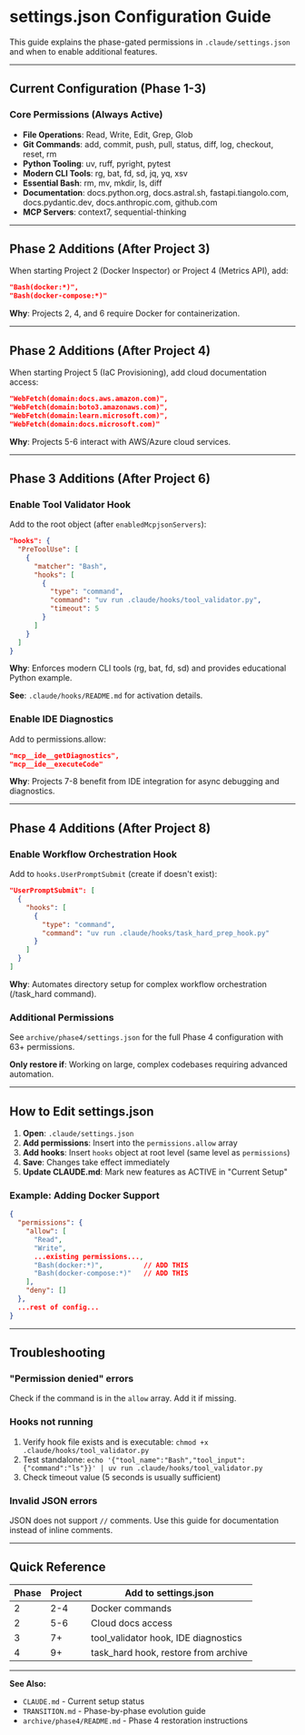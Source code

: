 # settings.json Configuration Guide

This guide explains the phase-gated permissions in `.claude/settings.json` and when to enable additional features.

---

## Current Configuration (Phase 1-3)

### Core Permissions (Always Active)
- **File Operations**: Read, Write, Edit, Grep, Glob
- **Git Commands**: add, commit, push, pull, status, diff, log, checkout, reset, rm
- **Python Tooling**: uv, ruff, pyright, pytest
- **Modern CLI Tools**: rg, bat, fd, sd, jq, yq, xsv
- **Essential Bash**: rm, mv, mkdir, ls, diff
- **Documentation**: docs.python.org, docs.astral.sh, fastapi.tiangolo.com, docs.pydantic.dev, docs.anthropic.com, github.com
- **MCP Servers**: context7, sequential-thinking

---

## Phase 2 Additions (After Project 3)

When starting Project 2 (Docker Inspector) or Project 4 (Metrics API), add:

```json
"Bash(docker:*)",
"Bash(docker-compose:*)"
```

**Why**: Projects 2, 4, and 6 require Docker for containerization.

---

## Phase 2 Additions (After Project 4)

When starting Project 5 (IaC Provisioning), add cloud documentation access:

```json
"WebFetch(domain:docs.aws.amazon.com)",
"WebFetch(domain:boto3.amazonaws.com)",
"WebFetch(domain:learn.microsoft.com)",
"WebFetch(domain:docs.microsoft.com)"
```

**Why**: Projects 5-6 interact with AWS/Azure cloud services.

---

## Phase 3 Additions (After Project 6)

### Enable Tool Validator Hook

Add to the root object (after `enabledMcpjsonServers`):

```json
"hooks": {
  "PreToolUse": [
    {
      "matcher": "Bash",
      "hooks": [
        {
          "type": "command",
          "command": "uv run .claude/hooks/tool_validator.py",
          "timeout": 5
        }
      ]
    }
  ]
}
```

**Why**: Enforces modern CLI tools (rg, bat, fd, sd) and provides educational Python example.

**See**: `.claude/hooks/README.md` for activation details.

### Enable IDE Diagnostics

Add to permissions.allow:

```json
"mcp__ide__getDiagnostics",
"mcp__ide__executeCode"
```

**Why**: Projects 7-8 benefit from IDE integration for async debugging and diagnostics.

---

## Phase 4 Additions (After Project 8)

### Enable Workflow Orchestration Hook

Add to `hooks.UserPromptSubmit` (create if doesn't exist):

```json
"UserPromptSubmit": [
  {
    "hooks": [
      {
        "type": "command",
        "command": "uv run .claude/hooks/task_hard_prep_hook.py"
      }
    ]
  }
]
```

**Why**: Automates directory setup for complex workflow orchestration (/task_hard command).

### Additional Permissions

See `archive/phase4/settings.json` for the full Phase 4 configuration with 63+ permissions.

**Only restore if**: Working on large, complex codebases requiring advanced automation.

---

## How to Edit settings.json

1. **Open**: `.claude/settings.json`
2. **Add permissions**: Insert into the `permissions.allow` array
3. **Add hooks**: Insert `hooks` object at root level (same level as `permissions`)
4. **Save**: Changes take effect immediately
5. **Update CLAUDE.md**: Mark new features as ACTIVE in "Current Setup"

### Example: Adding Docker Support

```json
{
  "permissions": {
    "allow": [
      "Read",
      "Write",
      ...existing permissions...,
      "Bash(docker:*)",          // ADD THIS
      "Bash(docker-compose:*)"   // ADD THIS
    ],
    "deny": []
  },
  ...rest of config...
}
```

---

## Troubleshooting

### "Permission denied" errors
Check if the command is in the `allow` array. Add it if missing.

### Hooks not running
1. Verify hook file exists and is executable: `chmod +x .claude/hooks/tool_validator.py`
2. Test standalone: `echo '{"tool_name":"Bash","tool_input":{"command":"ls"}}' | uv run .claude/hooks/tool_validator.py`
3. Check timeout value (5 seconds is usually sufficient)

### Invalid JSON errors
JSON does not support `//` comments. Use this guide for documentation instead of inline comments.

---

## Quick Reference

| Phase | Project | Add to settings.json |
|-------|---------|----------------------|
| 2 | 2-4 | Docker commands |
| 2 | 5-6 | Cloud docs access |
| 3 | 7+ | tool_validator hook, IDE diagnostics |
| 4 | 9+ | task_hard hook, restore from archive |

---

**See Also:**
- `CLAUDE.md` - Current setup status
- `TRANSITION.md` - Phase-by-phase evolution guide
- `archive/phase4/README.md` - Phase 4 restoration instructions
